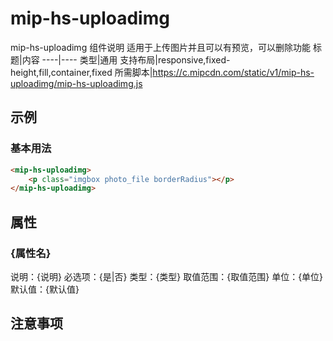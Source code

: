 # mip-hs-uploadimg

mip-hs-uploadimg 组件说明
适用于上传图片并且可以有预览，可以删除功能
标题|内容
----|----
类型|通用
支持布局|responsive,fixed-height,fill,container,fixed
所需脚本|https://c.mipcdn.com/static/v1/mip-hs-uploadimg/mip-hs-uploadimg.js

## 示例

### 基本用法
```html
<mip-hs-uploadimg>
    <p class="imgbox photo_file borderRadius"></p>
</mip-hs-uploadimg>
```

## 属性

### {属性名}

说明：{说明}
必选项：{是|否}
类型：{类型}
取值范围：{取值范围}
单位：{单位}
默认值：{默认值}

## 注意事项

